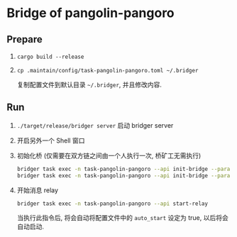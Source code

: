 Bridge of pangolin-pangoro
===

## Prepare

1. `cargo build --release`
2. `cp .maintain/config/task-pangolin-pangoro.toml ~/.bridger`

   复制配置文件到默认目录 `~/.bridger`, 并且修改内容.


## Run

1. `./target/release/bridger server`
   启动 bridger server

2. 开启另外一个 Shell 窗口

3. 初始化桥 (仅需要在双方链之间由一个人执行一次, 桥矿工无需执行)

   ```bash
   bridger task exec -n task-pangolin-pangoro --api init-bridge --param bridge=pangolin-to-pangoro
   bridger task exec -n task-pangolin-pangoro --api init-bridge --param bridge=pangoro-to-pangolin
   ```

4. 开始消息 relay

   ```bash
   bridger task exec -n task-pangolin-pangoro --api start-relay
   ```

   当执行此指令后, 将会自动将配置文件中的 `auto_start` 设定为 true, 以后将会自动启动.

